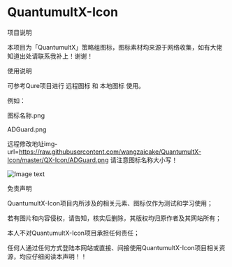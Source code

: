 # QuantumultX-Icon
项目说明

本项目为「QuantumultX」策略组图标，图标素材均来源于网络收集，如有大佬知道出处请联系我补上！谢谢！

使用说明

可参考Qure项目进行 远程图标 和 本地图标 使用。

例如：

图标名称.png

ADGuard.png

远程修改地址img-url=https://raw.githubusercontent.com/wangzaicake/QuantumultX-Icon/master/QX-Icon/ADGuard.png 请注意图标名称大小写！

![Image text](https://s3.ax1x.com/2021/01/12/sJgTVf.png)

免责声明

QuantumultX-Icon项目内所涉及的相关元素、图标仅作为测试和学习使用；

若有图片和内容侵权，请告知，核实后删除，其版权均归原作者及其网站所有；

本人不对QuantumultX-Icon项目承担任何责任；

任何人通过任何方式登陆本网站或直接、间接使用QuantumultX-Icon项目相关资源，均应仔细阅读本声明！！
